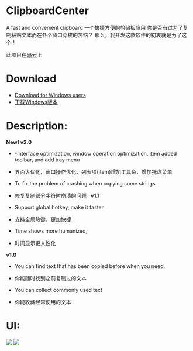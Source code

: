 # ClipboardCenter
A fast and convenient clipboard
一个快捷方便的剪贴板应用
你是否有过为了复制粘贴文本而在各个窗口穿梭的苦恼？
那么，我开发这款软件的初衷就是为了这个！

此项目在[码云](http://git.oschina.net/mrams/ClipboardCenter)上

# Download
- [Download for Windows users](http://7xp4s5.com1.z0.glb.clouddn.com/ClipboardCenter_v2.0_beta.zip)
- [下载Windows版本](http://7xp4s5.com1.z0.glb.clouddn.com/ClipboardCenter_v2.0_beta.zip)

# Description:

**New! v2.0**
- -interface optimization, window operation optimization, item added toolbar, and add tray menu

- 界面大优化、窗口操作优化、列表项(item)增加工具条、增加托盘菜单

- To fix the problem of crashing when copying some strings

- 修复复制部分字符时崩溃的问题
 
**v1.1**

- Support global hotkey, make it faster

- 支持全局热键，更加快捷

- Time shows more humanized,

- 时间显示更人性化

**v1.0**

- You can find text that has been copied before when you need.

- 你能随时找到之前复制过的文本

- You can collect commonly used text

- 你能收藏经常使用的文本

# UI:
![](http://7xp4s5.com1.z0.glb.clouddn.com/github/ClipboardCenter_v2.0/image1.png)
![](http://7xp4s5.com1.z0.glb.clouddn.com/github/ClipboardCenter_v2.0/image2.png)
